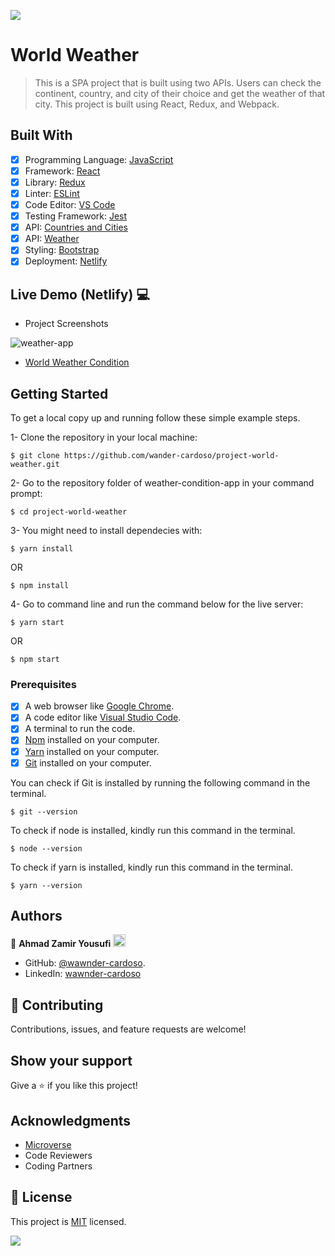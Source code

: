 ![](https://img.shields.io/badge/Microverse-blueviolet)

# World Weather

> This is a SPA project that is built using two APIs. Users can check the continent, country, and city of their choice and get the weather of that city. This project is built using React, Redux, and Webpack.


## Built With 

- [x] Programming Language: [JavaScript](https://www.javascript.com/)
- [x] Framework: [React](https://reactjs.org/)
- [x] Library: [Redux](https://redux.js.org/)
- [x] Linter: [ESLint](https://eslint.org/)
- [x] Code Editor: [VS Code](https://code.visualstudio.com/)
- [x] Testing Framework: [Jest](https://jestjs.io/)
- [x] API: [Countries and Cities](https://documenter.getpostman.com/view/1134062/T1LJjU52?version=latest#fec5b515-b5e1-41c5-8ab4-2cc49bec7694)
- [x] API: [Weather](https://openweathermap.org/api)
- [x] Styling: [Bootstrap](https://getbootstrap.com/)
- [x] Deployment: [Netlify](https://www.netlify.com/)

## Live Demo (Netlify) 💻

- Project Screenshots

![weather-app](https://user-images.githubusercontent.com/96838030/215270549-366c8189-e493-4a81-87fc-37c292099857.png)

- [World Weather Condition](https://gregarious-pavlova-aaa751.netlify.app/)

## Getting Started

To get a local copy up and running follow these simple example steps.

1- Clone the repository in your local machine:
```
$ git clone https://github.com/wander-cardoso/project-world-weather.git
```

2- Go to the repository folder of weather-condition-app in your command prompt:
```
$ cd project-world-weather
```

3- You might need to install dependecies with:
```
$ yarn install
```
OR
```
$ npm install
```

4- Go to command line and run the command below for the live server:
```
$ yarn start
```
OR
```
$ npm start
```

### Prerequisites

- [x] A web browser like [Google Chrome](https://www.google.com/chrome/).
- [x] A code editor like [Visual Studio Code](https://code.visualstudio.com/).
- [x] A terminal to run the code.
- [x] [Npm](https://www.npmjs.com/) installed on your computer.
- [x] [Yarn](https://yarnpkg.com/) installed on your computer.
- [x] [Git](https://git-scm.com/) installed on your computer.

You can check if Git is installed by running the following command in the terminal.
```
$ git --version
```

To check if node is installed, kindly run this command in the terminal.
```
$ node --version
```

To check if yarn is installed, kindly run this command in the terminal.
```
$ yarn --version
```

## Authors

👤 **Ahmad Zamir Yousufi** <img src="https://emojis.slackmojis.com/emojis/images/1531849430/4246/blob-sunglasses.gif?1531849430" width="20"/>

- GitHub: [@wawnder-cardoso](https://github.com/wander-cardoso).
- LinkedIn: [wawnder-cardoso](https://www.linkedin.com/in/wander-cardoso-4ba28114b/)

## 🤝 Contributing

Contributions, issues, and feature requests are welcome!



## Show your support

Give a ⭐️ if you like this project!

## Acknowledgments

- [Microverse](https://www.microverse.org/)
- Code Reviewers
- Coding Partners

## 📝 License

This project is [MIT](./MIT.md) licensed.

![](https://img.shields.io/badge/Microverse-blueviolet)
